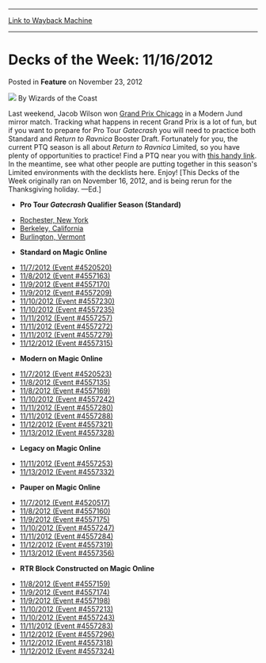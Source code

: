 
---
[Link to Wayback Machine](https://web.archive.org/web/20220125161517/https://magic.wizards.com/en/articles/archive/feature/decks-week-11162012-2012-11-23)

[_metadata_:author]:- "Wizards of the Coast"
[_metadata_:description]:- "Last weekend, Jacob Wilson won Grand Prix Chicago in a Modern Jund mirror match. Tracking what happens in recent Grand Prix is a lot of fun, but if you want to prepare for Pro Tour Gatecrash you will need to practice both Standard and Return to Ravnica Booster Draft. Fortunately for you, the current PTQ season is all about Return to Ravnica Limited, so you have plenty of"
[_metadata_:generator]:- "Drupal 7 (http://drupal.org)"
[_metadata_:node]:- "596571"
[_metadata_:publish_date]:- "2012-11-23"
[_metadata_:source]:- "div-main-content"
[_metadata_:title]:- "Decks of the Week: 11/16/2012"
[_metadata_:wayback_capture_timestamp]:- "2022-01-25 16:15:17"
[_metadata_:wayback_raw_url]:- "https://web.archive.org/web/20220125161517id_/https://magic.wizards.com/en/articles/archive/feature/decks-week-11162012-2012-11-23"
[_metadata_:wayback_url]:- "https://magic.wizards.com/en/articles/archive/feature/decks-week-11162012-2012-11-23"
---


Decks of the Week: 11/16/2012
=============================



 Posted in **Feature**
 on November 23, 2012 






![](https://media.magic.wizards.com/styles/auth_small/public/images/person/wizards_author.jpg)
By Wizards of the Coast












Last weekend, Jacob Wilson won [Grand Prix Chicago](/en/events/coverage/jacob-wilson-first-second-city) in a Modern Jund mirror match. Tracking what happens in recent Grand Prix is a lot of fun, but if you want to prepare for Pro Tour *Gatecrash* you will need to practice both Standard and *Return to Ravnica* Booster Draft. Fortunately for you, the current PTQ season is all about *Return to Ravnica* Limited, so you have plenty of opportunities to practice! Find a PTQ near you with [this handy link](http://www.wizards.com/Magic/TCG/Events.aspx?x=mtg/event/protour/qualifierlist#gtc). In the meantime, see what other people are putting together in this season's Limited environments with the decklists here. Enjoy! [This Decks of the Week originally ran on November 16, 2012, and is being rerun for the Thanksgiving holiday. —Ed.]

* **Pro Tour *Gatecrash* Qualifier Season (Standard)**
+ [Rochester, New York](/en/articles/archive/event-coverage/pro-tour-gatecrash-qualifier-season-top-8-standard-decklists-2013-23)
+ [Berkeley, California](/en/articles/archive/event-coverage/pro-tour-gatecrash-qualifier-season-top-8-standard-decklists-2013-24)
+ [Burlington, Vermont](/en/articles/archive/event-coverage/pro-tour-gatecrash-qualifier-season-top-8-standard-decklists-2013-27)
* **Standard on Magic Online**
+ [11/7/2012 (Event #4520520)](http://archive.wizards.com/Magic/Digital/MagicOnlineTourn.aspx?x=mtg/digital/magiconline/tourn/4520520)
+ [11/8/2012 (Event #4557163)](http://archive.wizards.com/Magic/Digital/MagicOnlineTourn.aspx?x=mtg/digital/magiconline/tourn/4557163)
+ [11/9/2012 (Event #4557170)](http://archive.wizards.com/Magic/Digital/MagicOnlineTourn.aspx?x=mtg/digital/magiconline/tourn/4557170)
+ [11/9/2012 (Event #4557209)](http://archive.wizards.com/Magic/Digital/MagicOnlineTourn.aspx?x=mtg/digital/magiconline/tourn/4557209)
+ [11/10/2012 (Event #4557230)](http://archive.wizards.com/Magic/Digital/MagicOnlineTourn.aspx?x=mtg/digital/magiconline/tourn/4557230)
+ [11/10/2012 (Event #4557235)](http://archive.wizards.com/Magic/Digital/MagicOnlineTourn.aspx?x=mtg/digital/magiconline/tourn/4557235)
+ [11/11/2012 (Event #4557257)](http://archive.wizards.com/Magic/Digital/MagicOnlineTourn.aspx?x=mtg/digital/magiconline/tourn/4557257)
+ [11/11/2012 (Event #4557272)](http://archive.wizards.com/Magic/Digital/MagicOnlineTourn.aspx?x=mtg/digital/magiconline/tourn/4557272)
+ [11/11/2012 (Event #4557279)](http://archive.wizards.com/Magic/Digital/MagicOnlineTourn.aspx?x=mtg/digital/magiconline/tourn/4557279)
+ [11/12/2012 (Event #4557315)](http://archive.wizards.com/Magic/Digital/MagicOnlineTourn.aspx?x=mtg/digital/magiconline/tourn/4557315)
* **Modern on Magic Online**
+ [11/7/2012 (Event #4520523)](http://archive.wizards.com/Magic/Digital/MagicOnlineTourn.aspx?x=mtg/digital/magiconline/tourn/4520523)
+ [11/8/2012 (Event #4557135)](http://archive.wizards.com/Magic/Digital/MagicOnlineTourn.aspx?x=mtg/digital/magiconline/tourn/4557135)
+ [11/8/2012 (Event #4557169)](http://archive.wizards.com/Magic/Digital/MagicOnlineTourn.aspx?x=mtg/digital/magiconline/tourn/4557169)
+ [11/10/2012 (Event #4557242)](http://archive.wizards.com/Magic/Digital/MagicOnlineTourn.aspx?x=mtg/digital/magiconline/tourn/4557242)
+ [11/11/2012 (Event #4557280)](http://archive.wizards.com/Magic/Digital/MagicOnlineTourn.aspx?x=mtg/digital/magiconline/tourn/4557280)
+ [11/11/2012 (Event #4557288)](http://archive.wizards.com/Magic/Digital/MagicOnlineTourn.aspx?x=mtg/digital/magiconline/tourn/4557288)
+ [11/12/2012 (Event #4557321)](http://archive.wizards.com/Magic/Digital/MagicOnlineTourn.aspx?x=mtg/digital/magiconline/tourn/4557321)
+ [11/13/2012 (Event #4557328)](http://archive.wizards.com/Magic/Digital/MagicOnlineTourn.aspx?x=mtg/digital/magiconline/tourn/4557328)
* **Legacy on Magic Online**
+ [11/11/2012 (Event #4557253)](http://archive.wizards.com/Magic/Digital/MagicOnlineTourn.aspx?x=mtg/digital/magiconline/tourn/4557253)
+ [11/13/2012 (Event #4557332)](http://archive.wizards.com/Magic/Digital/MagicOnlineTourn.aspx?x=mtg/digital/magiconline/tourn/4557332)
* **Pauper on Magic Online**
+ [11/7/2012 (Event #4520517)](http://archive.wizards.com/Magic/Digital/MagicOnlineTourn.aspx?x=mtg/digital/magiconline/tourn/4520517)
+ [11/8/2012 (Event #4557160)](http://archive.wizards.com/Magic/Digital/MagicOnlineTourn.aspx?x=mtg/digital/magiconline/tourn/4557160)
+ [11/9/2012 (Event #4557175)](http://archive.wizards.com/Magic/Digital/MagicOnlineTourn.aspx?x=mtg/digital/magiconline/tourn/4557175)
+ [11/10/2012 (Event #4557247)](http://archive.wizards.com/Magic/Digital/MagicOnlineTourn.aspx?x=mtg/digital/magiconline/tourn/4557247)
+ [11/11/2012 (Event #4557284)](http://archive.wizards.com/Magic/Digital/MagicOnlineTourn.aspx?x=mtg/digital/magiconline/tourn/4557284)
+ [11/12/2012 (Event #4557319)](http://archive.wizards.com/Magic/Digital/MagicOnlineTourn.aspx?x=mtg/digital/magiconline/tourn/4557319)
+ [11/13/2012 (Event #4557356)](http://archive.wizards.com/Magic/Digital/MagicOnlineTourn.aspx?x=mtg/digital/magiconline/tourn/4557356)
* **RTR Block Constructed on Magic Online**
+ [11/8/2012 (Event #4557159)](http://archive.wizards.com/Magic/Digital/MagicOnlineTourn.aspx?x=mtg/digital/magiconline/tourn/4557159)
+ [11/9/2012 (Event #4557174)](http://archive.wizards.com/Magic/Digital/MagicOnlineTourn.aspx?x=mtg/digital/magiconline/tourn/4557174)
+ [11/9/2012 (Event #4557198)](http://archive.wizards.com/Magic/Digital/MagicOnlineTourn.aspx?x=mtg/digital/magiconline/tourn/4557198)
+ [11/10/2012 (Event #4557213)](http://archive.wizards.com/Magic/Digital/MagicOnlineTourn.aspx?x=mtg/digital/magiconline/tourn/4557213)
+ [11/10/2012 (Event #4557243)](http://archive.wizards.com/Magic/Digital/MagicOnlineTourn.aspx?x=mtg/digital/magiconline/tourn/4557243)
+ [11/11/2012 (Event #4557283)](http://archive.wizards.com/Magic/Digital/MagicOnlineTourn.aspx?x=mtg/digital/magiconline/tourn/4557283)
+ [11/12/2012 (Event #4557296)](http://archive.wizards.com/Magic/Digital/MagicOnlineTourn.aspx?x=mtg/digital/magiconline/tourn/4557296)
+ [11/12/2012 (Event #4557318)](http://archive.wizards.com/Magic/Digital/MagicOnlineTourn.aspx?x=mtg/digital/magiconline/tourn/4557318)
+ [11/12/2012 (Event #4557324)](http://archive.wizards.com/Magic/Digital/MagicOnlineTourn.aspx?x=mtg/digital/magiconline/tourn/4557324)






